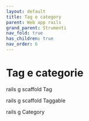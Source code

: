 ```yaml
---
layout: default
title: Tag e category
parent: Web app rails
grand_parent: Strumenti 
nav_fold: true
has_children: true
nav_order: 6
---
```


# Tag e categorie

rails g scaffold Tag 

rails g scaffold Taggable

rails g Category 


